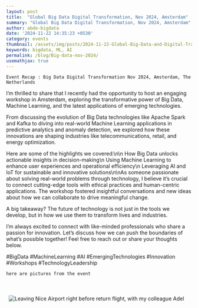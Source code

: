 ```yaml
---
layout: post
title:  "Global Big Data Digital Transformation, Nov 2024, Amsterdam"
summary: "Global Big Data Digital Transformation, Nov 2024, Amsterdam"
author: abde-bigdata
date: '2024-11-22 14:35:23 +0530'
category: events
thumbnail: /assets/img/posts/2024-11-22-Global-Big-Data-and-Digital-Transformation-Forum/pic4.jpeg
keywords: bigdata, ML, AI
permalink: /blog/Big-data-nov-2024/
usemathjax: true
---
```



`Event Recap : Big Data Digital Transformation Nov 2024, Amsterdam, The Netherlands `

I’m thrilled to share that I recently had the opportunity to host an engaging workshop in Amsterdam, exploring the transformative power of Big Data, Machine Learning, and the latest applications of emerging technologies. 

From discussing the evolution of Big Data technologies like Apache Spark and Kafka to diving into real-world Machine Learning applications in predictive analytics and anomaly detection, we explored how these innovations are shaping industries like telecommunications, retail, and energy optimization.

Here are some of the highlights we covered:\n\n How Big Data unlocks actionable insights in decision-making\n Using Machine Learning to enhance user experiences and operational efficiency\n Leveraging AI and IoT for sustainable and innovative solutions\n\nAs someone passionate about solving real-world problems through technology, I believe it’s crucial to connect cutting-edge tools with ethical practices and human-centric applications. The workshop fostered insightful conversations and new ideas about how we can collaborate to drive meaningful change.

A big takeaway? The future of technology is not just in the tools we develop, but in how we use them to transform lives and industries.

I’m always excited to connect with like-minded professionals who share a passion for innovation. Let’s discuss how we can push the boundaries of what’s possible together! Feel free to reach out or share your thoughts below.

#BigData #MachineLearning #AI #EmergingTechnologies #Innovation #Workshops #TechnologyLeadership


`here are pictures from the event`


<div style="text-align: center;">
  <img src="/assets/img/posts/2024-11-22-Global-Big-Data-and-Digital-Transformation-Forum/pic12.jpg" alt="Leaving Nice Airport right before return flight, with my colleague Adel" class="img-fluid">
  <p style="font-weight: bold; font-size: 1.5em; padding: 5px; display: inline-block;"></p>
</div>